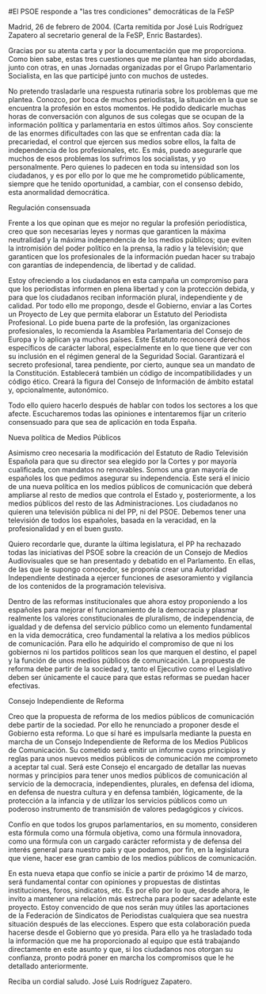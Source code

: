 #El PSOE responde a "las tres condiciones" democráticas de la FeSP

Madrid, 26 de febrero de 2004. (Carta remitida por José Luis Rodríguez Zapatero al secretario general de la FeSP, Enric Bastardes).

Gracias por su atenta carta y por la documentación que me proporciona. Como bien sabe, estas tres cuestiones que me plantea han sido abordadas, junto con otras, en unas Jornadas organizadas por el Grupo Parlamentario Socialista, en las que participé junto con muchos de ustedes.

No pretendo trasladarle una respuesta rutinaria sobre los problemas que me plantea. Conozco, por boca de muchos periodistas, la situación en la que se encuentra la profesión en estos momentos. He podido dedicarle muchas horas de conversación con algunos de sus colegas que se ocupan de la información política y parlamentaria en estos últimos años. Soy consciente de las enormes dificultades con las que se enfrentan cada día: la precariedad, el control que ejercen sus medios sobre ellos, la falta de independencia de los profesionales, etc. Es más, puedo asegurarle que muchos de esos problemas los sufrimos los socialistas, y yo personalmente. Pero quienes lo padecen en toda su intensidad son los ciudadanos, y es por ello por lo que me he comprometido públicamente, siempre que he tenido oportunidad, a cambiar, con el consenso debido, esta anormalidad democrática.

Regulación consensuada

Frente a los que opinan que es mejor no regular la profesión periodística, creo que son necesarias leyes y normas que garanticen la máxima neutralidad y la máxima independencia de los medios públicos; que eviten la intromisión del poder político en la prensa, la radio y la televisión; que garanticen que los profesionales de la información puedan hacer su trabajo con garantías de independencia, de libertad y de calidad.

Estoy ofreciendo a los ciudadanos en esta campaña un compromiso para que los periodistas informen en plena libertad y con la protección debida, y para que los ciudadanos reciban información plural, independiente y de calidad. Por todo ello me propongo, desde el Gobierno, enviar a las Cortes un Proyecto de Ley que permita elaborar un Estatuto del Periodista Profesional. Lo pide buena parte de la profesión, las organizaciones profesionales, lo recomienda la Asamblea Parlamentaria del Consejo de Europa y lo aplican ya muchos países. Este Estatuto reconocerá derechos específicos de carácter laboral, especialmente en lo que tiene que ver con su inclusión en el régimen general de la Seguridad Social. Garantizará el secreto profesional, tarea pendiente, por cierto, aunque sea un mandato de la Constitución. Establecerá también un código de incompatibilidades y un código ético. Creará la figura del Consejo de Información de ámbito estatal y, opcionalmente, autonómico.

Todo ello quiero hacerlo después de hablar con todos los sectores a los que afecte. Escucharemos todas las opiniones e intentaremos fijar un criterio consensuado para que sea de aplicación en toda España.

Nueva política de Medios Públicos

Asimismo creo necesaria la modificación del Estatuto de Radio Televisión Española para que su director sea elegido por la Cortes y por mayoría cualificada, con mandatos no renovables. Somos una gran mayoría de españoles los que pedimos asegurar su independencia. Este será el inicio de una nueva política en los medios públicos de comunicación que deberá ampliarse al resto de medios que controla el Estado y, posteriormente, a los medios públicos del resto de las Administraciones. Los ciudadanos no quieren una televisión pública ni del PP, ni del PSOE. Debemos tener una televisión de todos los españoles, basada en la veracidad, en la profesionalidad y en el buen gusto.

Quiero recordarle que, durante la última legislatura, el PP ha rechazado todas las iniciativas del PSOE sobre la creación de un Consejo de Medios Audiovisuales que se han presentado y debatido en el Parlamento. En ellas, de las que le supongo conocedor, se proponía crear una Autoridad Independiente destinada a ejercer funciones de asesoramiento y vigilancia de los contenidos de la programación televisiva.

Dentro de las reformas institucionales que ahora estoy proponiendo a los españoles para mejorar el funcionamiento de la democracia y plasmar realmente los valores constitucionales de pluralismo, de independencia, de igualdad y de defensa del servicio público como un elemento fundamental en la vida democrática, creo fundamental la relativa a los medios públicos de comunicación. Para ello he adquirido el compromiso de que ni los gobiernos ni los partidos políticos sean los que marquen el destino, el papel y la función de unos medios públicos de comunicación. La propuesta de reforma debe partir de la sociedad y, tanto el Ejecutivo como el Legislativo deben ser únicamente el cauce para que estas reformas se puedan hacer efectivas.

Consejo Independiente de Reforma

Creo que la propuesta de reforma de los medios públicos de comunicación debe partir de la sociedad. Por ello he renunciado a proponer desde el Gobierno esta reforma. Lo que sí haré es impulsarla mediante la puesta en marcha de un Consejo Independiente de Reforma de los Medios Públicos de Comunicación. Su cometido será emitir un informe cuyos principios y reglas para unos nuevos medios públicos de comunicación me comprometo a aceptar tal cual. Será este Consejo el encargado de detallar las nuevas normas y principios para tener unos medios públicos de comunicación al servicio de la democracia, independientes, plurales, en defensa del idioma, en defensa de nuestra cultura y en defensa también, lógicamente, de la protección a la infancia y de utilizar los servicios públicos como un poderoso instrumento de transmisión de valores pedagógicos y cívicos.

Confío en que todos los grupos parlamentarios, en su momento, consideren esta fórmula como una fórmula objetiva, como una fórmula innovadora, como una fórmula con un cargado carácter reformista y de defensa del interés general para nuestro país y que podamos, por fin, en la legislatura que viene, hacer ese gran cambio de los medios públicos de comunicación.

En esta nueva etapa que confío se inicie a partir de próximo 14 de marzo, será fundamental contar con opiniones y propuestas de distintas instituciones, foros, sindicatos, etc. Es por ello por lo que, desde ahora, le invito a mantener una relación más estrecha para poder sacar adelante este proyecto. Estoy convencido de que nos serán muy útiles las aportaciones de la Federación de Sindicatos de Periodistas cualquiera que sea nuestra situación después de las elecciones. Espero que esta colaboración pueda hacerse desde el Gobierno que yo presida. Para ello ya he trasladado toda la información que me ha proporcionado al equipo que está trabajando directamente en este asunto y que, si los ciudadanos nos otorgan su confianza, pronto podrá poner en marcha los compromisos que le he detallado anteriormente.

Reciba un cordial saludo. José Luis Rodríguez Zapatero.
